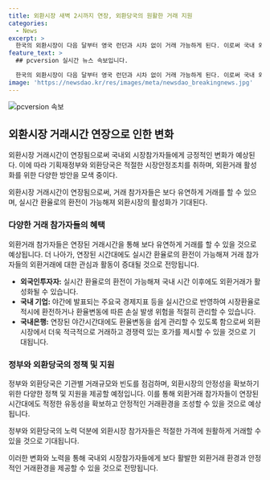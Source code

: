 ```yaml
---
title: 외환시장 새벽 2시까지 연장, 외환당국의 원활한 거래 지원
categories:
  - News
excerpt: >
  한국의 외환시장이 다음 달부터 영국 런던과 시차 없이 거래 가능하게 된다. 이로써 국내 외환거래시장의 확장으로 국내외 시장참가자들에게 실시간 거래가 가능해진다. 이에 따라 외환당국은 유동성을 유지하고 안정적인 외환거래를 지원하기 위해 다양한 조치를 취할 것으로 전해졌다. 또한, 외환시장 참가기관들은 연장된 거래시간에 대응하기 위해 야간데스크를 운영하고, 규제 및 규정 개선을 추진할 예정이다. 이러한 변화로 인해 국내외 투자자들은 미 달러화를 원화로 환전하거나 해외 자본시장에 쉽게 접근할 수 있게 될 것으로 보인다.
feature_text: >
  ## pcversion 실시간 뉴스 속보입니다.

  한국의 외환시장이 다음 달부터 영국 런던과 시차 없이 거래 가능하게 된다. 이로써 국내 외환거래시장의 확장으로 국내외 시장참가자들에게 실시간 거래가 가능해진다. 이에 따라 외환당국은 유동성을 유지하고 안정적인 외환거래를 지원하기 위해 다양한 조치를 취할 것으로 전해졌다. 또한, 외환시장 참가기관들은 연장된 거래시간에 대응하기 위해 야간데스크를 운영하고, 규제 및 규정 개선을 추진할 예정이다. 이러한 변화로 인해 국내외 투자자들은 미 달러화를 원화로 환전하거나 해외 자본시장에 쉽게 접근할 수 있게 될 것으로 보인다.
image: 'https://newsdao.kr/res/images/meta/newsdao_breakingnews.jpg'
---
```


<p><img src="https://newsdao.kr/res/images/meta/newsdao_breakingnews.jpg" alt="pcversion 속보" /></p>

<h2 data-ke-size="size26">외환시장 거래시간 연장으로 인한 변화</h2>

<p>외환시장 거래시간이 연장됨으로써 국내외 시장참가자들에게 긍정적인 변화가 예상된다. 이에 따라 기획재정부와 외환당국은 적절한 시장안정조치를 취하며, 외환거래 활성화를 위한 다양한 방안을 모색 중이다.</p>

<p data-ke-size="size16">외환시장 거래시간이 연장됨으로써, 거래 참가자들은 보다 유연하게 거래를 할 수 있으며, 실시간 환율로의 환전이 가능해져 외환시장의 활성화가 기대된다.</p>

<h3 data-ke-size="size24">다양한 거래 참가자들의 혜택</h3>

<p>외환거래 참가자들은 연장된 거래시간을 통해 보다 유연하게 거래를 할 수 있을 것으로 예상됩니다. 더 나아가, 연장된 시간대에도 실시간 환율로의 환전이 가능해져 거래 참가자들의 외환거래에 대한 관심과 활동이 증대될 것으로 전망됩니다.</p>

<ul>
  <li><b>외국인투자자:</b> 실시간 환율로의 환전이 가능해져 국내 시간 이후에도 외환거래가 활성화될 수 있습니다.</li>
  <li><b>국내 기업:</b> 야간에 발표되는 주요국 경제지표 등을 실시간으로 반영하여 시장환율로 적시에 환전하거나 환율변동에 따른 손실 발생 위험을 적절히 관리할 수 있습니다.</li>
  <li><b>국내은행:</b> 연장된 야간시간대에도 환율변동을 쉽게 관리할 수 있도록 함으로써 외환시장에서 더욱 적극적으로 거래하고 경쟁력 있는 호가를 제시할 수 있을 것으로 기대됩니다.</li>
</ul>

<h3 data-ke-size="size24">정부와 외환당국의 정책 및 지원</h3>

<p>정부와 외환당국은 기관별 거래규모와 빈도를 점검하며, 외환시장의 안정성을 확보하기 위한 다양한 정책 및 지원을 제공할 예정입니다. 이를 통해 외환거래 참가자들이 연장된 시간대에도 적정한 유동성을 확보하고 안정적인 거래환경을 조성할 수 있을 것으로 예상됩니다.</p>

<p data-ke-size="size16">정부와 외환당국의 노력 덕분에 외환시장 참가자들은 적절한 가격에 원활하게 거래할 수 있을 것으로 기대됩니다.</p>

<p>이러한 변화와 노력을 통해 국내외 시장참가자들에게 보다 활발한 외환거래 환경과 안정적인 거래환경을 제공할 수 있을 것으로 전망됩니다.</p>

